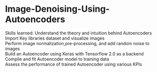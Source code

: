 # Image-Denoising-Using-Autoencoders
Skills learned:  Understand the theory and intuition behind Autoencoders                                                                 
                 Import Key libraries dataset and visualize images                                                                    
                 Perform image normalization,pre-processing, and add random noise to images                                           
                 Build an Autoencoder using Keras with Tensorflow 2.0 as a backend                                                     
                 Compile and fit Autoencoder model to training data                                                                  
                 Assess the performance of trained Autoencoder using various KPIs                                                      
